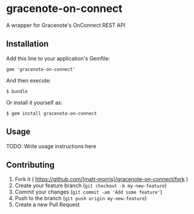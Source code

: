 # gracenote-on-connect
A wrapper for Gracenote's OnConnect REST API

## Installation

Add this line to your application's Gemfile:

    gem 'gracenote-on-connect'

And then execute:

    $ bundle

Or install it yourself as:

    $ gem install gracenote-on-connect

## Usage

TODO: Write usage instructions here

## Contributing

1. Fork it ( https://github.com/[matt-morris]/gracenote-on-connect/fork )
2. Create your feature branch (`git checkout -b my-new-feature`)
3. Commit your changes (`git commit -am 'Add some feature'`)
4. Push to the branch (`git push origin my-new-feature`)
5. Create a new Pull Request
